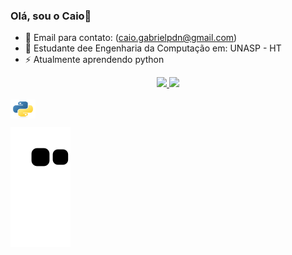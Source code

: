 ### Olá, sou o Caio👋

- 🌱 Email para contato: (caio.gabrielpdn@gmail.com)
- 👾 Estudante dee Engenharia da Computação em: UNASP - HT
- ⚡ Atualmente aprendendo python

<div align="center">
  <a href="https://github.com/Wayne5421">
  <img height="180em" src="https://github-readme-stats.vercel.app/api?username=Wayne5421&show_icons=true&theme=dark&include_all_commits=true&count_private=true"/>
  <img height="180em" src="https://github-readme-stats.vercel.app/api/top-langs/?username=Wayne5421&layout=compact&langs_count=7&theme=dark"/>
</div>

</div>
<div style="display: inline_block"><br>
  <img align="center" alt="Caio-Python" height="30" width="40" src="https://raw.githubusercontent.com/devicons/devicon/master/icons/python/python-original.svg">
</div>

![Snake animation](https://github.com/Wayne5421/Wayne5421/blob/output/github-contribution-grid-snake.svg)
